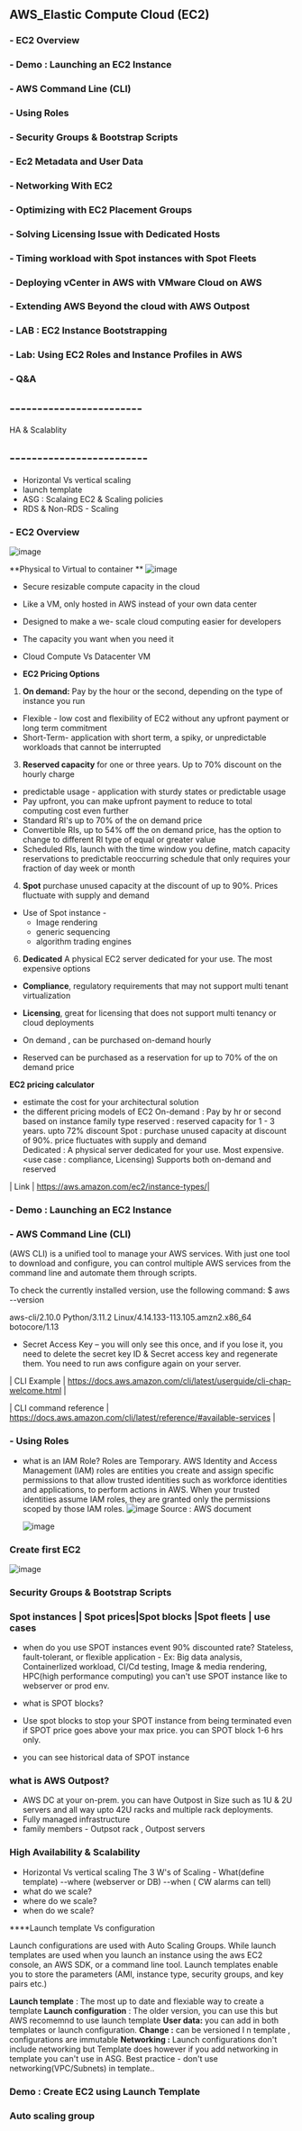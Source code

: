 ## AWS_Elastic Compute Cloud (EC2)

### - EC2 Overview
### - Demo : Launching an EC2 Instance
### - AWS Command Line (CLI)
### - Using Roles
### - Security Groups & Bootstrap Scripts
### - Ec2 Metadata and User Data
### - Networking With EC2
### - Optimizing with EC2 Placement Groups
### - Solving Licensing Issue with Dedicated Hosts
### - Timing workload with Spot instances with Spot Fleets
### - Deploying vCenter in AWS with VMware Cloud on AWS
### - Extending AWS Beyond the cloud with AWS Outpost
### - LAB : EC2 Instance Bootstrapping
### - Lab: Using EC2 Roles and Instance Profiles in AWS
### - Q&A

## ------------------------
HA & Scalablity 
## -------------------------
- Horizontal Vs vertical scaling 
- launch template 
- ASG : Scalaing EC2 & Scaling policies  
- RDS & Non-RDS - Scaling 


### - EC2 Overview

![image](https://github.com/Mk-CloudLeader/aws_Meetup-2023/assets/66654978/fdf4f880-4b31-4d7c-bf7c-56afc7a1459e)

**Physical to Virtual to container **
![image](https://github.com/Mk-CloudLeader/aws_Meetup-2023/assets/66654978/531852c4-db5a-491c-88bf-24d2e2778c84)


- Secure resizable compute capacity in the cloud
- Like a VM, only hosted in AWS instead of your own data center 
- Designed to make a we- scale cloud computing easier for developers
- The capacity you want when you need it
- Cloud Compute Vs Datacenter VM


- **EC2 Pricing Options**

1. **On demand:**  Pay by the hour or the second, depending on the type of instance you run
- Flexible - low cost and flexibility of EC2 without any upfront payment or long term commitment 
- Short-Term- application with short term, a spiky, or unpredictable workloads that cannot be interrupted 


3. **Reserved capacity** for one or three years. Up to 70% discount on the hourly charge 

-	predictable usage - application with sturdy states or predictable usage 
-	 Pay upfront, you can make upfront payment to reduce to total computing cost even further
-	Standard RI's up to 70% of the on demand price
-	Convertible RIs,  up to 54% off the on demand price, has the option to change to different RI type of equal or greater value 
-	Scheduled RIs,  launch with the time window you define, match capacity reservations to predictable reoccurring schedule that only requires your fraction of day week or month 


4. **Spot** purchase unused capacity at the discount of up to 90%. Prices fluctuate with supply and demand

  - Use of Spot instance - 
       - Image rendering
       - generic sequencing
       - algorithm trading engines 

6. **Dedicated** A physical EC2 server dedicated for your use. The most expensive options 

- **Compliance**,  regulatory requirements that may not support multi tenant virtualization
- **Licensing**,  great for licensing that does not support multi tenancy or cloud deployments

- On demand , can be purchased on-demand hourly 
- Reserved can be purchased as a reservation for up to 70% of the on demand price  

**EC2  pricing calculator** 
  - estimate the cost for your architectural solution
  - the different pricing models of EC2
     On-demand : Pay by hr or second based on instance family type 
     reserved   : reserved capacity for 1 - 3 years. upto 72% discount 
     Spot  : purchase unused capacity at discount of 90%. price fluctuates with supply and demand   
     Dedicated : A physical server dedicated for your use. Most expensive. <use case : compliance, Licensing)
                 Supports both on-demand and reserved 
        
      


| Link | https://aws.amazon.com/ec2/instance-types/|



### - Demo : Launching an EC2 Instance


### - AWS Command Line (CLI)

(AWS CLI) is a unified tool to manage your AWS services. With just one tool to download and configure, you can control multiple AWS services from the command line and automate them through scripts.

To check the currently installed version, use the following command:
$ aws --version

aws-cli/2.10.0 Python/3.11.2 Linux/4.14.133-113.105.amzn2.x86_64 botocore/1.13

- Secret Access Key – you will only see this once, and if you lose it, you need to delete the secret key ID & Secret access key and regenerate them. You need to run aws configure again on your server. 


| CLI Example | https://docs.aws.amazon.com/cli/latest/userguide/cli-chap-welcome.html  |


| CLI command reference | https://docs.aws.amazon.com/cli/latest/reference/#available-services |


### - Using Roles
- what is an IAM Role?
Roles are Temporary. AWS Identity and Access Management (IAM) roles are entities you create and assign specific permissions to that allow trusted identities such as workforce identities and applications, to perform actions in AWS. When your trusted identities assume IAM roles, they are granted only the permissions scoped by those IAM roles.
  ![image](https://github.com/Mk-CloudLeader/aws_Meetup-2023/assets/66654978/28b186e3-ffe1-4e81-b599-c3aa4e253f70)
  Source : AWS document



  ![image](https://github.com/Mk-CloudLeader/aws_Meetup-2023/assets/66654978/b9f77b3a-a870-4719-83ec-c4e8c507255d)


  
### Create first EC2
![image](https://github.com/Mk-CloudLeader/aws_Meetup-2023/assets/66654978/fe1efbda-e33a-4779-a345-02db78123474)


### Security Groups & Bootstrap Scripts

### Spot instances | Spot prices|Spot blocks |Spot fleets | use cases

- when do you use SPOT instances event 90% discounted rate?
   Stateless, fault-tolerant, or flexible application - Ex: Big data analysis, Containerlized workload, CI/Cd testing, Image & media rendering, HPC(high performance computing) 
  you can't use SPOT instance like to webserver or prod env.

- what is SPOT blocks?
- Use spot blocks to stop your SPOT instance from being terminated even if SPOT price goes above your max price. you can SPOT block 1-6 hrs only.
- you can see historical data of SPOT instance

### what is AWS Outpost?
- AWS DC at your on-prem. you can have Outpost in Size such as 1U & 2U servers and all way upto 42U racks and multiple rack deployments.
- Fully managed infrastructure
- family members - Outpsot rack , Outpost servers 



### High Availability  & Scalability 
- Horizontal Vs vertical scaling 
The 3 W's of Scaling - What(define template) --where (webserver or DB) --when  ( CW alarms can tell)
- what do we scale?
- where do we scale?
- when do we scale?


 ****Launch template Vs configuration 
 
Launch configurations are used with Auto Scaling Groups. While launch templates are used when you launch an instance using the aws EC2 console, an AWS SDK, or a command line tool. Launch templates enable you to store the parameters (AMI, instance type, security groups, and key pairs etc.)

**Launch template** : The most up to date and flexiable way to create a template 
**Launch configuration** : The older version, you can use this but AWS recomemnd to use launch template 
**User data:** you can add in both templates or launch configuration. 
**Change :** can be versioned I n template , configurations are immutable 
**Networking :** Launch configurations don't include networking but Template does however if you add networking in template you can't use in ASG. Best practice - don't use networking(VPC/Subnets) in template..

### Demo : Create EC2 using Launch Template 

### Auto scaling group 






